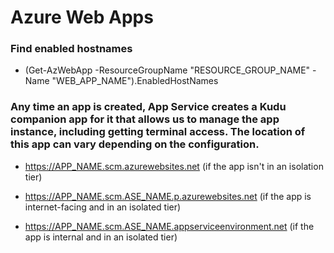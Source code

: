 # Azure Web Apps

### Find enabled hostnames

 - (Get-AzWebApp -ResourceGroupName "RESOURCE_GROUP_NAME" -Name "WEB_APP_NAME").EnabledHostNames

### Any time an app is created, App Service creates a Kudu companion app for it that allows us to manage the app instance, including getting terminal access. The location of this app can vary depending on the configuration.

 - https://APP_NAME.scm.azurewebsites.net (if the app isn't in an isolation tier)

 - https://APP_NAME.scm.ASE_NAME.p.azurewebsites.net (if the app is internet-facing and in an isolated tier)

 - https://APP_NAME.scm.ASE_NAME.appserviceenvironment.net (if the app is internal and in an isolated tier)
